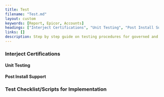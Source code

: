 ```yaml
---
title: Test
filename: "Test.md"
layout: custom
keywords: [Report, Epicor, Accounts]
headings: ["Interject Certifications", "Unit Testing", "Post Install Support", "Test Checklist/Scripts for Implementation"]
links: []
description: Step by step guide on testing procedures for governed and ad-hoc reports.
---
```


### Interject Certifications

#### Unit Testing

#### Post Install Support

### Test Checklist/Scripts for Implementation
